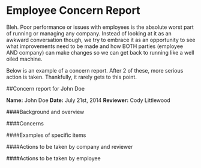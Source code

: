 Employee Concern Report
=======================

Bleh. Poor performance or issues with employees is the absolute worst part of running or managing any company. Instead of looking at it as an awkward conversation though, we try to embrace it as an opportunity to see what improvements need to be made and how BOTH parties (employee AND company) can make changes so we can get back to running like a well oiled machine. 

Below is an example of a concern report. After 2 of these, more serious action is taken. Thankfully, it rarely gets to this point. 

##Concern report for John Doe

**Name:** John Doe
**Date:** July 21st, 2014
**Reviewer:** Cody Littlewood

####Background and overview


####Concerns


####Examples of specific items


####Actions to be taken by company and reviewer


####Actions to be taken by employee

